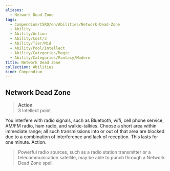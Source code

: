```yaml
---
aliases:
  - Network Dead Zone
tags:
  - Compendium/CSRD/en/Abilities/Network-Dead-Zone
  - Ability
  - Ability/Action
  - Ability/Cost/3
  - Ability/Tier/Mid
  - Ability/Pool/Intellect
  - Ability/Categories/Magic
  - Ability/Categories/Fantasy/Modern
title: Network Dead Zone
collection: Abilities
kind: Compendium
---
```

## Network Dead Zone
>**Action**  
>3 Intellect point

You interfere with radio signals, such as Bluetooth, wifi, cell phone service, AM/FM radio, ham radio, and walkie-talkies. Choose a short area within immediate range; all such transmissions into or out of that area are blocked due to a combination of interference and lack of reception. This lasts for one minute. Action. 

>Powerful radio sources, such as a radio station transmitter or a telecommunication satellite, may be able to punch through a Network Dead Zone spell.






